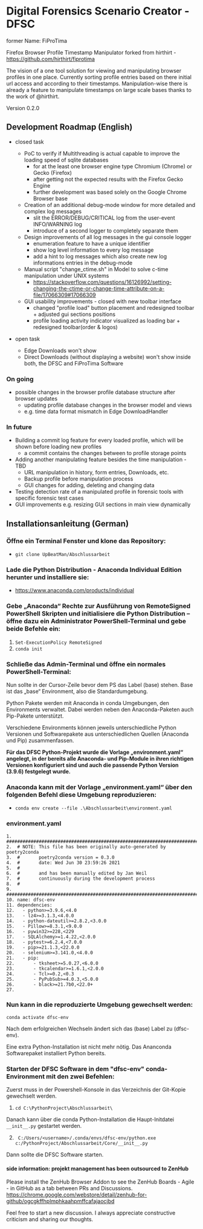# Digital Forensics Scenario Creator - DFSC

former Name: FiProTima

Firefox Browser Profile Timestamp Manipulator forked from hirthirt - https://github.com/hirthirt/fiprotima

The vision of a one tool solution for viewing and manipulating browser profiles in one place.
Currently sorting profile entries based on there initial url access and according to their timestamps.
Manipulation-wise there is already a feature to manipulate timestamps on large scale bases
thanks to the work of @hirthirt.

Version 0.2.0

## Development Roadmap (English)

- closed task
  - PoC to verify if Multithreading is actual capable to improve the loading speed of sqlite databases
    - for at the least one browser engine type Chromium (Chrome) or Gecko (Firefox)
    - after getting not the expected results with the Firefox Gecko Engine
    - further development was based solely on the Google Chrome Browser base
  - Creation of an additional debug-mode window for more detailed and complex log messages 
    - slit the ERROR/DEBUG/CRITICAL log from the user-event INFO/WARNING log
    - introduce of a second logger to completely separate them
  - Design improvements of all log messages in the gui console logger
    - enumeration feature to have a unique identifier
    - show log level information to every log message
    - add a hint to log messages which also create new log informations entries in the debug-mode
  - Manual script "change_ctime.sh" in Model to solve c-time manipulation under UNIX systems
    - https://stackoverflow.com/questions/16126992/setting-changing-the-ctime-or-change-time-attribute-on-a-file/17066309#17066309
  - GUI usability improvements - closed with new toolbar interface
    - changed "profile load" button placement and redesigned toolbar + adjusted gui sections positions
    - profile loading activity indicator visualized as loading bar + redesigned toolbar(order & logos)

- open task
  - Edge Downloads won't show
  - Direct Downloads (without displaying a website) won't show inside both, the DFSC and FiProTima Software

### On going
- possible changes in the browser profile database structure after browser updates
  - updating profile database changes in the browser model and views
  - e.g. time data format mismatch in Edge DownloadHandler

### In future

- Building a commit log feature for every loaded profile, which will be shown before loading new profiles
  - a commit contains the changes between to profile storage points
- Adding another manipulating feature besides the time manipulation - TBD
  - URL manipulation in history, form entries, Downloads, etc.
  - Backup profile before manipulation process
  - GUI changes for adding, deleting and changing data
- Testing detection rate of a manipulated profile in forensic tools with specific forensic test cases
- GUI improvements e.g. resizing GUI sections in main view dynamically

## Installationsanleitung (German)

### Öffne ein Terminal Fenster und klone das Repository:

- ```git clone UpBeatMan/Abschlussarbeit```

### Lade die Python Distribution - Anaconda Individual Edition herunter und installiere sie:

- https://www.anaconda.com/products/individual
### Gebe „Anaconda“ Rechte zur Ausführung von RemoteSigned PowerShell Skripten und initialisiere die Python Distribution – öffne dazu ein Administrator PowerShell-Terminal und gebe beide Befehle ein:

1. ```Set-ExecutionPolicy RemoteSigned```
2. ```conda init```

### Schließe das Admin-Terminal und öffne ein normales PowerShell-Terminal:

Nun sollte in der Cursor-Zeile bevor dem PS <Ordnerpfad> das Label (base) stehen. Base ist das „base“ Environment, also die Standardumgebung.

Python Pakete werden mit Anaconda in conda Umgebungen, den Environments verwaltet. Dabei werden neben den Anaconda-Paketen auch Pip-Pakete unterstützt.

Verschiedene Environments können jeweils unterschiedliche Python Versionen und Softwarepakete aus unterschiedlichen Quellen (Anaconda und Pip) zusammenfassen.

**Für das DFSC Python-Projekt wurde die Vorlage „environment.yaml“ angelegt, in der bereits alle Anaconda- und Pip-Module in ihren richtigen Versionen konfiguriert sind und auch die passende Python Version (3.9.6) festgelegt wurde.**

### Anaconda kann mit der Vorlage „environment.yaml“ über den folgenden Befehl diese Umgebung reproduzieren:

- ```conda env create --file .\Abschlussarbeit\environment.yaml```

### environment.yaml

```
1.	###############################################################################
2.	# NOTE: This file has been originally auto-generated by poetry2conda
3.	#       poetry2conda version = 0.3.0
4.	#       date: Wed Jun 30 23:59:26 2021
5.	#
6.	#       and has been manually edited by Jan Weil
7.	#       continuously during the development process
8.	#
9.	###############################################################################
10.	name: dfsc-env
11.	dependencies:
12.	  - python>=3.9.6,<4.0
13.	  - lz4>=3.1.3,<4.0.0
14.	  - python-dateutil>=2.8.2,<3.0.0
15.	  - Pillow>=8.3.1,<9.0.0
16.	  - pywin32>=228,<229
17.	  - SQLAlchemy>=1.4.22,<2.0.0
18.	  - pytest>=6.2.4,<7.0.0
19.	  - pip>=21.1.3,<22.0.0
20.	  - selenium>=3.141.0,<4.0.0
21.	  - pip:
22.	      - tksheet>=5.0.27,<6.0.0
23.	      - tkcalendar>=1.6.1,<2.0.0
24.	      - Tcl>=0.2,<0.3
25.	      - PyPubSub>=4.0.3,<5.0.0
26.	      - black>=21.7b0,<22.0+
27.
```


### Nun kann in die reproduzierte Umgebung gewechselt werden:

```conda activate dfsc-env```

Nach dem erfolgreichen Wechseln ändert sich das (base) Label zu (dfsc-env).

Eine extra Python-Installation ist nicht mehr nötig. Das Ananconda Softwarepaket installiert Python bereits.

### Starten der DFSC Software in dem "dfsc-env" conda-Environment mit den zwei Befehlen:

Zuerst muss in der Powershell-Konsole in das Verzeichnis der Git-Kopie gewechselt werden.

1. ``` cd C:\PythonProject\Abschlussarbeit\ ```

Danach kann über die conda Python-Installation die Haupt-Initdatei `__init__.py` gestartet werden.

2. ``` C:/Users/<username>/.conda/envs/dfsc-env/python.exe c:/PythonProject/Abschlussarbeit/Core/__init__.py```

Dann sollte die DFSC Software starten.

#### side information: projekt management has been outsourced to ZenHub

Please install the ZenHub Browser Addon to see the ZenHub Boards - Agile - in GitHub as a tab between PRs and Discussions.
https://chrome.google.com/webstore/detail/zenhub-for-github/ogcgkffhplmphkaahpmffcafajaocjbd

Feel free to start a new discussion. I always appreciate constructive criticism and sharing our thoughts.
